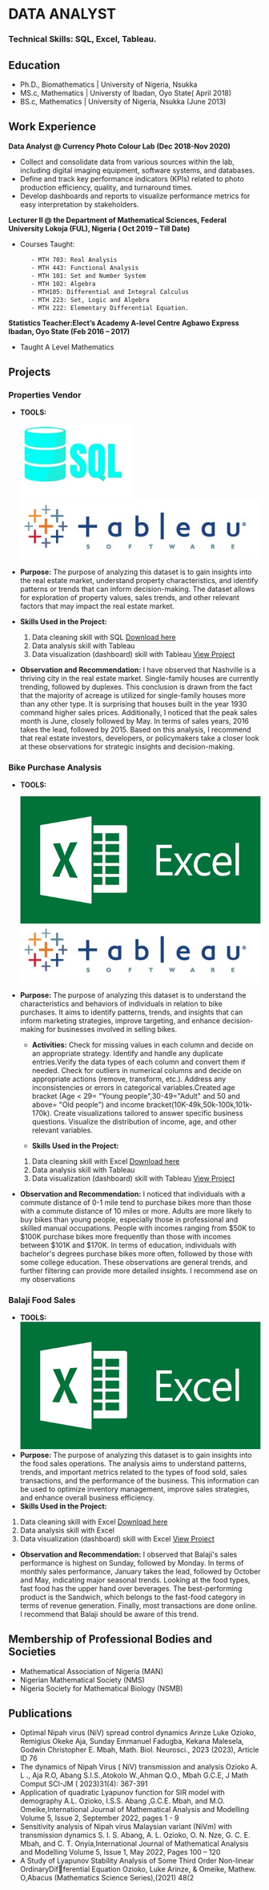 # DATA ANALYST

### Technical Skills:  SQL, Excel, Tableau.

## Education 
- Ph.D., Biomathematics | University of Nigeria, Nsukka 
- MS.c, Mathematics | Universty of Ibadan, Oyo State( April 2018)
- BS.c, Mathematics | University of Nigeria, Nsukka (June 2013)

## Work Experience
**Data Analyst @ Currency Photo Colour Lab (Dec 2018-Nov 2020)**
- Collect and consolidate data from various sources within the lab, including digital imaging equipment, software systems, and databases.
- Define and track key performance indicators (KPIs) related to photo production efficiency, quality, and turnaround times.
- Develop dashboards and reports to visualize performance metrics for easy interpretation by stakeholders.

**Lecturer II @ the Department of Mathematical Sciences, Federal University Lokoja (FUL), Nigeria ( Oct 2019 – Till Date)**
- Courses Taught:
  
         - MTH 703: Real Analysis
         - MTH 443: Functional Analysis
         - MTH 101: Set and Number System
         - MTH 102: Algebra
         - MTH105: Differential and Integral Calculus
         - MTH 223: Set, Logic and Algebra
         - MTH 222: Elementary Differential Equation.

**Statistics Teacher:Elect’s Academy A-level Centre Agbawo Express Ibadan, Oyo State  (Feb 2016 – 2017)**
- Taught A Level Mathematics

## Projects
### Properties Vendor
- **TOOLS:**
  
   ![SQL](assets/image/SQL.jpg)      ![Tableau](assets/image/tableau.jpg)
 
- **Purpose:** The purpose of analyzing this dataset is to gain insights into the real estate market, understand property characteristics, and identify patterns or trends that can inform decision-making. The dataset allows for exploration of property values, sales trends, and other relevant factors that may impact the real estate market.
- **Skills Used in the Project:**
  1. Data cleaning skill with SQL [Download here ](https://github.com/Arinzeluke/SQL-FOR-DATA-CLEANING/blob/main/SQL-Data%20cleaning%20Portfolio.sql)
  2. Data analysis skill with Tableau
  3. Data visualization (dashboard) skill with Tableau [View Project](https://public.tableau.com/app/profile/arinze.luke.ozioko/viz/PropertiesSoldAtTNState/Dashboard1)
- **Observation and Recommendation:** I have observed that Nashville is a thriving city in the real estate market. Single-family houses are currently trending, followed by duplexes. This conclusion is drawn from the fact that the majority of acreage is utilized for single-family houses more than any other type. It is surprising that houses built in the year 1930 command higher sales prices. Additionally, I noticed that the peak sales month is June, closely followed by May. In terms of sales years, 2016 takes the lead, followed by 2015. Based on this analysis, I recommend that real estate investors, developers, or policymakers take a closer look at these observations for strategic insights and decision-making.

### Bike Purchase Analysis
- **TOOLS:**
  
   ![Excel](assets/image/Exce.jpg)       ![Tableau](assets/image/tableau.jpg)
- **Purpose:** The purpose of analyzing this dataset is to understand the characteristics and behaviors of individuals in relation to bike purchases. It aims to identify patterns, trends, and insights that can inform marketing strategies, improve targeting, and enhance decision-making for businesses involved in selling bikes.

  - **Activities:** Check for missing values in each column and decide on an appropriate strategy.
Identify and handle any duplicate entries.Verify the data types of each column and convert them if needed. Check for outliers in numerical columns and decide on appropriate actions (remove, transform, etc.). Address any inconsistencies or errors in categorical variables.Created age bracket (Age < 29= "Young people",30-49="Adult" and 50 and above= "Old people") and income bracket(10K-49k,50k-100k,101k-170k). Create visualizations tailored to answer specific business questions. Visualize the distribution of income, age, and other relevant variables.

  - **Skills Used in the Project:**
  1. Data cleaning skill with Excel [Download here ](https://github.com/Arinzeluke/Excel-for-Data-Analysis/blob/main/Excel%20Project%20Dataset.xlsx)
  2. Data analysis skill with Tableau
  3. Data visualization (dashboard) skill with Tableau [View Project](https://public.tableau.com/app/profile/arinze.luke.ozioko/viz/BikePurchaseSummary/Dashboard1?publish=yes)

- **Observation and Recommendation:** I noticed that individuals with a commute distance of 0-1 mile tend to purchase bikes more than those with a commute distance of 10 miles or more. Adults are more likely to buy bikes than young people, especially those in professional and skilled manual occupations. People with incomes ranging from $50K to $100K purchase bikes more frequently than those with incomes between $101K and $170K. In terms of education, individuals with bachelor's degrees purchase bikes more often, followed by those with some college education. These observations are general trends, and further filtering can provide more detailed insights. I recommend ase on my observations

  
### Balaji Food Sales 
- **TOOLS:**
    ![Excel](assets/image/Exce.jpg)
- **Purpose:** The purpose of analyzing this dataset is to gain insights into the food sales operations. The analysis aims to understand patterns, trends, and important metrics related to the types of food sold, sales transactions, and the performance of the business. This information can be used to optimize inventory management, improve sales strategies, and enhance overall business efficiency.
 - **Skills Used in the Project:**
  1. Data cleaning skill with Excel [Download here ](https://github.com/Arinzeluke/Balaji-Food-Sales/blob/main/Balaji%20Fast%20Food%20Sales.xlsx)
  2. Data analysis skill with Excel
  3. Data visualization (dashboard) skill with Excel [View Project](https://1drv.ms/x/c/39910e63a33a86fb/EfticvSak0JIiqC7ut2tzYoBdi0bTqEFom6AJgkWjwQK0g?e=FVPTrt)

 - **Observation and Recommendation:** I observed that Balaji's sales performance is highest on Sunday, followed by Monday. In terms of monthly sales performance, January takes the lead, followed by October and May, indicating major seasonal trends. Looking at the food types, fast food has the upper hand over beverages. The best-performing product is the Sandwich, which belongs to the fast-food category in terms of revenue generation. Finally, most transactions are done online. I recommend that Balaji should be aware of this trend.

## Membership of Professional Bodies and Societies
- Mathematical Association of Nigeria (MAN)
- Nigerian Mathematical Society (NMS)
- Nigeria Society for Mathematical Biology (NSMB)

## Publications
- Optimal Nipah virus (NiV) spread control dynamics
Arinze Luke Ozioko, Remigius Okeke Aja, Sunday Emmanuel Fadugba, Kekana Malesela, Godwin
Christopher E. Mbah, Math. Biol. Neurosci., 2023 (2023), Article ID 76
- The dynamics of Nipah Virus ( NiV) transmission and analysis
Ozioko A. L ., Aja R.O, Abang S.I.S.,Atokolo W.,Ahman Q.O., Mbah G.C.E, J Math Comput SCI-JM
( 2023)31(4): 367-391
- Application of quadratic Lyapunov function for SIR model with demography
A.L. Ozioko, I.S.S. Abang ,G.C.E. Mbah, and M.O. Omeike,International Journal of Mathematical
Analysis and Modelling Volume 5, Issue 2, September 2022, pages 1 - 9
- Sensitivity analysis of Nipah virus Malaysian variant (NiVm) with transmission dynamics
S. I. S. Abang, A. L. Ozioko, O. N. Nze, G. C. E. Mbah, and C. T. Onyia,International Journal of
Mathematical Analysis and Modelling Volume 5, Issue 1, May 2022, Pages 100 – 120
- A Study of Lyapunov Stability Analysis of Some Third Order Non-linear OrdinaryDifferential Equation
Ozioko, Luke Arinze, & Omeike, Mathew. O,Abacus (Mathematics Science Series),(2021) 48(2


